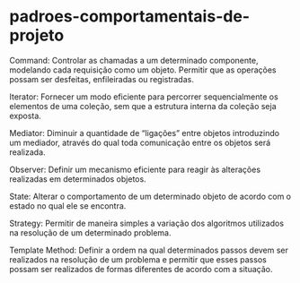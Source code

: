 # padroes-comportamentais-de-projeto

Command: Controlar as chamadas a um determinado componente, modelando cada requisição como um objeto. Permitir que as operações possam ser desfeitas, enfileiradas ou registradas.

Iterator: Fornecer um modo eficiente para percorrer sequencialmente os elementos de uma coleção, sem que a estrutura interna da coleção seja exposta.

Mediator: Diminuir a quantidade de “ligações” entre objetos introduzindo um mediador, através do qual toda comunicação entre os objetos será realizada.

Observer: Definir um mecanismo eficiente para reagir às alterações realizadas em determinados objetos.

State: Alterar o comportamento de um determinado objeto de acordo com o estado no qual ele se encontra.

Strategy: Permitir de maneira simples a variação dos algoritmos utilizados na resolução de um determinado problema.

Template Method: Definir a ordem na qual determinados passos devem ser realizados na resolução de um problema e permitir que esses passos possam ser realizados de formas diferentes de acordo com a situação.
